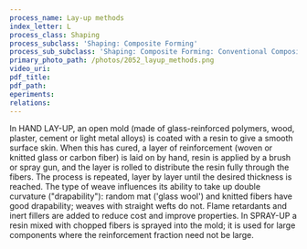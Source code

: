 ```yaml
---
process_name: Lay-up methods
index_letter: L
process_class: Shaping
process_subclass: 'Shaping: Composite Forming'
process_sub_subclass: 'Shaping: Composite Forming: Conventional Composite Forming'
primary_photo_path: /photos/2052_layup_methods.png
video_uri:
pdf_title:
pdf_path:
eperiments:
relations:
---
```


In HAND LAY-UP, an open mold (made of glass-reinforced polymers, wood, plaster, cement or light metal alloys) is coated with a resin to give a smooth surface skin. When this has cured, a layer of reinforcement (woven or knitted glass or carbon fiber) is laid on by hand, resin is applied by a brush or spray gun, and the layer is rolled to distribute the resin fully through the fibers. The process is repeated, layer by layer until the desired thickness is reached. The type of weave influences its ability to take up double curvature ("drapability"): random mat ('glass wool') and knitted fibers have good drapability; weaves with straight wefts do not. Flame retardants and inert fillers are added to reduce cost and improve properties. In SPRAY-UP a resin mixed with chopped fibers is sprayed into the mold; it is used for large components where the reinforcement fraction need not be large.